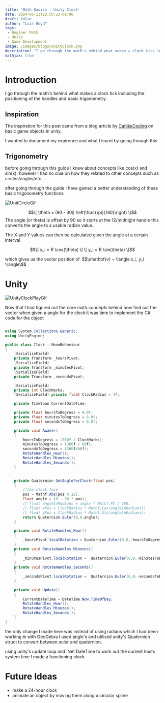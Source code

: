 ```yaml
---
title: 'Math Basics - Unity Clock'
date: 2024-06-13T22:50:23+01:00
draft: false
author: "Luis Boyd"
tags:
 - Beginer Math
 - Unity
 - Game Development
image: /images/blogs/UnityClock.png
description: "I go through the math's behind what makes a clock tick including the positioning of the handles and basic triganometry."
mathjax: true
---
```


# Introduction

I go through the math's behind what makes a clock tick including the positioning of the handles and basic triganometry.


## Inspiration

The inspiration for this post came from a blog article by [CatlikeCoding](https://catlikecoding.com/unity/tutorials/basics/game-objects-and-scripts/) on basic game objects in unity.

I wanted to document my expirence and what I learnt by going through this

## Trigonometry


before going through this guide I knew about concepts like cos(x) and sin(x), however I had no clue on how they related to other concepts such as circles/angles/etc..

after going through the guide I have gained a better understanding of these basic trigonometry functions

![UnitCircleGif](/images/blogs/MathUnitCirlceGeogabra.gif)

$$\[ \theta = (90 - 30i) \left(\frac{\pi}{180}\right) \]$$
The angle (or theta) is offset by 90 so it starts at the 12/midnight handle this converts the angle to a usable radian value.

The X and Y values can then be calculated given the angle at a certain interval.

$$\[ x_i = R \cos(\theta) \]
\[ y_i = R \sin(\theta) \]$$

which gives us the vector position of.
$$\\mathbf{v} = \langle x_i, y_i \rangle\$$

# Unity
![UnityClockPlayGif](/images/blogs/UnityClockPlay.gif)

Now that I had figured out the core math concepts behind how find out the vector when given a angle for the clock it was time to implement the C# code for the object

```c#

using System.Collections.Generic;
using UnityEngine;

public class Clock : MonoBehaviour
{
    [SerializeField] 
    private Transform _hoursPivot;
    [SerializeField] 
    private Transform _minutesPivot;
    [SerializeField] 
    private Transform _secondsPivot;

    [SerializeField] 
    private int ClockMarks;
    [SerializeField] private float ClockRadius = 4f;

    private TimeSpan CurrentDateTime;

    private float hoursToDegress = 0.0f;
    private float minutesToDegress = 0.0f;
    private float secondsToDegress = 0.0f;

    private void Awake()
    {
        hoursToDegress = (360f / ClockMarks);
        minutesToDegress = (360f / 60f);
        secondsToDegress = (360f/60f);
        RotateHandles_Hour();
        RotateHandles_Minutes();
        RotateHandles_Seconds();
    }
    

    private Quaternion GetAngleForClock(float pos)
    {
        //the clock face
        pos = Mathf.Abs(pos % 12);
        float angle = (0 - 30 * pos);
        // float angleInRadians = angle * Mathf.PI / 180;
        // float xPos = ClockRadius * Mathf.Cos(angleInRadians);
        // float yPos = ClockRadius * Mathf.Sin(angleInRadians);
        return Quaternion.Euler(0,0,angle);
    }

    private void RotateHandles_Hour()
    {
        _hoursPivot.localRotation = Quaternion.Euler(0,0,-hoursToDegress*(float)CurrentDateTime.TotalHours);
    }
    private void RotateHandles_Minutes()
    {
        _minutesPivot.localRotation =  Quaternion.Euler(0,0,-minutesToDegress * (float)CurrentDateTime.TotalMinutes);
    }
    private void RotateHandles_Seconds()
    {
        _secondsPivot.localRotation =  Quaternion.Euler(0,0,-secondsToDegress * (float)CurrentDateTime.TotalSeconds);
    }

    private void Update()
    {
        CurrentDateTime = DateTime.Now.TimeOfDay;
        RotateHandles_Hour();
        RotateHandles_Minutes();
        RotateHandles_Seconds();
    }
}

```

the only change I made here was instead of using radians which I had been working in with GeoGebra I used angle's and utilised unity's Quaternion struct to convert between euler and quaternion.

using unity's update loop and .Net DateTime to work out the current hosts system time I made a functioning clock.

# Future Ideas
- make a 24-hour clock
- animate an object by moving them along a circular spline